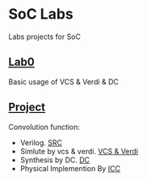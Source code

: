 # SoC Labs

Labs projects for SoC

## [Lab0](/lab0)

Basic usage of VCS & Verdi & DC

## [Project](/project)

Convolution function: 

- Verilog. [SRC](/project/src)
- Simlute by vcs & verdi. [VCS & Verdi](/project/vcs-verdi)
- Synthesis by DC. [DC](/project/dc)
- Physical Implemention By [ICC](/project/icc)
